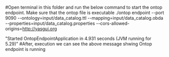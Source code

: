 #Open terminal in this folder and run the below command to start the ontop endpoint. Make sure that the ontop file is executable
./ontop endpoint --port 9090 --ontology=input/data_catalog.ttl --mapping=input/data_catalog.obda --properties=input/data_catalog.properties --cors-allowed-origins=http://yasgui.org

"Started OntopEndpointApplication in 4.931 seconds (JVM running for 5.29)"
#After, execution we can see the above message shwing Ontop endpoint is running
